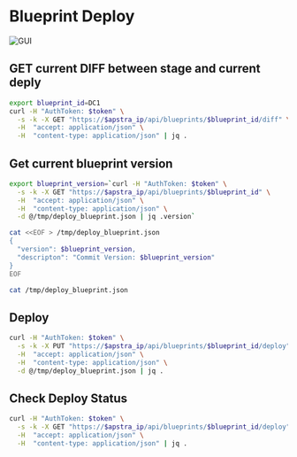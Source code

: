# Blueprint Deploy

![GUI](img/0500.png "Blueprint Commit-Deploy")


## GET current DIFF between stage and current deply 
```bash
export blueprint_id=DC1
curl -H "AuthToken: $token" \
  -s -k -X GET "https://$apstra_ip/api/blueprints/$blueprint_id/diff" \
  -H  "accept: application/json" \
  -H  "content-type: application/json" | jq .
```

## Get current blueprint version
```bash
export blueprint_version=`curl -H "AuthToken: $token" \
  -s -k -X GET "https://$apstra_ip/api/blueprints/$blueprint_id" \
  -H  "accept: application/json" \
  -H  "content-type: application/json" \
  -d @/tmp/deploy_blueprint.json | jq .version`

cat <<EOF > /tmp/deploy_blueprint.json
{
  "version": $blueprint_version,
  "descripton": "Commit Version: $blueprint_version"
}
EOF

cat /tmp/deploy_blueprint.json
```

## Deploy
```bash
curl -H "AuthToken: $token" \
  -s -k -X PUT "https://$apstra_ip/api/blueprints/$blueprint_id/deploy" \
  -H  "accept: application/json" \
  -H  "content-type: application/json" \
  -d @/tmp/deploy_blueprint.json | jq .
```

## Check Deploy Status
```bash
curl -H "AuthToken: $token" \
  -s -k -X GET "https://$apstra_ip/api/blueprints/$blueprint_id/deploy" \
  -H  "accept: application/json" \
  -H  "content-type: application/json" | jq .
```